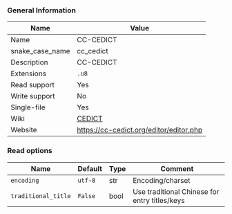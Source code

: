 
### General Information ###
Name | Value
---- | -------
Name | CC-CEDICT
snake_case_name | cc_cedict
Description | CC-CEDICT
Extensions | `.u8`
Read support | Yes
Write support | No
Single-file | Yes
Wiki | [CEDICT](https://en.wikipedia.org/wiki/CEDICT)
Website | https://cc-cedict.org/editor/editor.php


### Read options ###
Name | Default | Type | Comment
---- | ---- | ------- | -------
`encoding` | `utf-8` | str | Encoding/charset
`traditional_title` | `False` | bool | Use traditional Chinese for entry titles/keys

